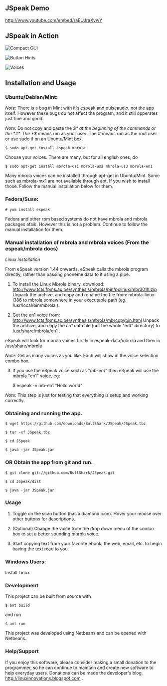 ## JSpeak Demo

http://www.youtube.com/embed/raEUJraXvwY

## JSpeak in Action

![Compact GUI](http://i.imagebanana.com/img/8bqnnbah/JSpeak_025.png)

![Button Hints](http://i.imagebanana.com/img/s31ofq39/JSpeak_024.png)

![Voices](http://i.imagebanana.com/img/i36ea15x/JSpeak_026.png)

## Installation and Usage

### Ubuntu/Debian/Mint:

*Note:* There is a bug in Mint with it's espeak and pulseaudio, not the app itself. However these bugs do not affect the program, and it still opperates just fine and good.

*Note:* Do not copy and paste the *$* at the beginning of the commands or the *#*. The *$* means run as your user. The *#* means run as the root user or use sudo if on an Ubuntu/Mint box.

    $ sudo apt-get install espeak mbrola

Choose your voices. There are many, but for all english ones, do

    $ sudo apt-get install mbrola-us1 mbrola-us2 mbrola-us3 mbrola-en1

Many mbrola voices can be installed through apt-get in Ubuntu/Mint. Some such as mbrola-mx1 are not available through apt. If you wish to install those. Follow the manual installation below for them.

### Fedora/Suse:

    # yum install espeak

Fedora and other rpm based systems do not have mbrola and mbrola packages afaik. However this is not a problem. Continue to follow the manual installation for them.

### Manual installation of mbrola and mbrola voices (From the espeak/mbrola docs)

*Linux Installation*

From eSpeak version 1.44 onwards, eSpeak calls the mbrola program directly, rather than passing phoneme data to it using a pipe.



1. To install the Linux Mbrola binary, download:
http://www.tcts.fpms.ac.be/synthesis/mbrola/bin/pclinux/mbr301h.zip
Unpack the archive, and copy and rename the file from: mbrola-linux-i386 to
mbrola somewhere in your executable path (eg. /usr/local/bin/mbrola ).



2. Get the en1 voice from:
http://www.tcts.fpms.ac.be/synthesis/mbrola/mbrcopybin.html
Unpack the archive, and copy the *en1* data file (not the whole "en1"
directory) to /usr/share/mbrola/en1 .

eSpeak will look for mbrola voices firstly in espeak-data/mbrola and then in /usr/share/mbrola

*Note:* Get as many voices as you like. Each will show in the voice selection combo box.



3. If you use the eSpeak voice such as "*mb-en1*" then eSpeak will use the mbrola "en1" voice, eg:

    $ espeak -v mb-en1 "Hello world"

*Note:* This step is just for testing that everything is setup and working correctly.


### Obtaining and running the app.

    $ wget https://github.com/downloads/BullShark/JSpeak/JSpeak.tbz

    $ tar -xf JSpeak.tbz

    $ cd JSpeak

    $ java -jar JSpeak.jar

### OR Obtain the app from git and run.

    $ git clone git://github.com/BullShark/JSpeak.git

    $ cd JSpeak/dist

    $ java -jar JSpeak.jar

### Usage

1. Toggle on the scan button (has a diamond icon). Hover your mouse over other buttons for descriptions.

2. (Optional) Change the voice from the drop down menu of the combo box to set a better sounding mbrola voice.

3. Start copying text from your favorite ebook, the web, email, etc. to begin having the text read to you.

### Windows Users:
Install Linux

### Development

This project can be built from source with

    $ ant build

and run

    $ ant run

This project was developed using Netbeans and can be opened with Netbeans.

### Help/Support

If you enjoy this software, please consider making a small donation to the programmer, so he can continue to maintain and create new software to help everyday users. Donations can be made the developer's blog, http://linuxinnovations.blogspot.com .
